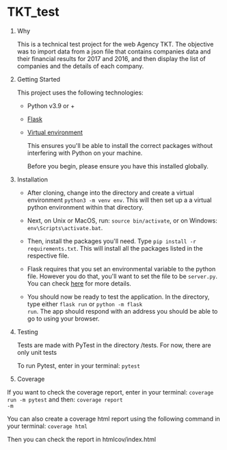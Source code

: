 # TKT_test

1. Why

    This is a technical test project for the web Agency TKT. The objective was to import data from a json file that contains companies data and their financial results for 2017 and 2016, and then display the list of companies and the details of each company.

2. Getting Started

    This project uses the following technologies:

    * Python v3.9 or +

    * [Flask](https://flask.palletsprojects.com/en/1.1.x/) 

    * [Virtual environment](https://virtualenv.pypa.io/en/stable/installation.html)

        This ensures you'll be able to install the correct packages without interfering with Python on your machine.

        Before you begin, please ensure you have this installed globally. 


3. Installation

    - After cloning, change into the directory and create a virtual environment <code>python3 -m venv env</code>. This will then set up a a virtual python environment within that directory.

    - Next, on Unix or MacOS, run: <code>source bin/activate</code>, or on Windows: <code>env\Scripts\activate.bat</code>.

    - Then, install the packages you'll need. Type <code>pip install -r requirements.txt</code>. This will install all the packages listed in the respective file.

    - Flask requires that you set an environmental variable to the python file. However you do that, you'll want to set the file to be <code>server.py</code>. You can check [here](https://flask.palletsprojects.com/en/1.1.x/quickstart/#a-minimal-application) for more details.

    - You should now be ready to test the application. In the directory, type either <code>flask run</code> or <code>python -m flask run</code>. The app should respond with an address you should be able to go to using your browser.


4. Testing

    Tests are made with PyTest in the directory /tests. For now, there are only unit tests

    To run Pytest, enter in your terminal: <code>pytest</code>


5. Coverage

If you want to check the coverage report, enter in your terminal: <code>coverage run -m pytest</code> and then: <code>coverage report -m</code>
    
You can also create a coverage html report using the following command in your terminal: <code>coverage html</code>

Then you can check the report in htmlcov/index.html